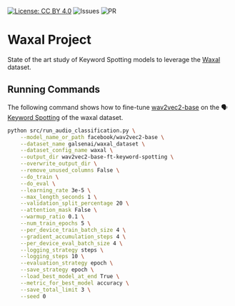 [![License: CC BY 4.0](https://img.shields.io/badge/License-CC%20BY%204.0-lightgrey.svg)](https://creativecommons.org/licenses/by/4.0/)
![Issues](https://img.shields.io/github/issues/Galsenaicommunity/waxal-project)
![PR](https://img.shields.io/github/issues-pr/Galsenaicommunity/waxal-project)

# Waxal Project
State of the art study of Keyword Spotting models to leverage the [Waxal](https://k4all.org/project/keyword-spotting-with-african-languages/) dataset.


## Running Commands

The following command shows how to fine-tune [wav2vec2-base](https://huggingface.co/facebook/wav2vec2-base) on the 🗣️ [Keyword Spotting](https://huggingface.co/datasets/galsenai/waxal_dataset) of the waxal dataset.

```bash
python src/run_audio_classification.py \
    --model_name_or_path facebook/wav2vec2-base \
    --dataset_name galsenai/waxal_dataset \
    --dataset_config_name waxal \
    --output_dir wav2vec2-base-ft-keyword-spotting \
    --overwrite_output_dir \
    --remove_unused_columns False \
    --do_train \
    --do_eval \
    --learning_rate 3e-5 \
    --max_length_seconds 1 \
    --validation_split_percentage 20 \
    --attention_mask False \
    --warmup_ratio 0.1 \
    --num_train_epochs 5 \
    --per_device_train_batch_size 4 \
    --gradient_accumulation_steps 4 \
    --per_device_eval_batch_size 4 \
    --logging_strategy steps \
    --logging_steps 10 \
    --evaluation_strategy epoch \
    --save_strategy epoch \
    --load_best_model_at_end True \
    --metric_for_best_model accuracy \
    --save_total_limit 3 \
    --seed 0
```
